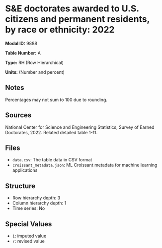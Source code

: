 # S&E doctorates awarded to U.S. citizens and permanent residents, by race or ethnicity: 2022

**Modal ID:** 9888

**Table Number:** A

**Type:** RH (Row Hierarchical)

**Units:** (Number and percent)

## Notes

Percentages may not sum to 100 due to rounding.

## Sources

National Center for Science and Engineering Statistics, Survey of Earned Doctorates, 2022. Related detailed table 1-11.

## Files

- `data.csv`: The table data in CSV format
- `croissant_metadata.json`: ML Croissant metadata for machine learning applications

## Structure

- Row hierarchy depth: 3
- Column hierarchy depth: 1
- Time series: No

## Special Values

- `i`: imputed value
- `r`: revised value
